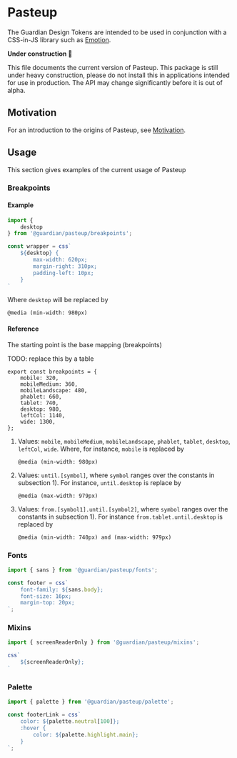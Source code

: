 # Pasteup

The Guardian Design Tokens are intended to be used in conjunction with a CSS-in-JS library such as [Emotion](https://emotion.sh). 

**Under construction 🚧**

This file documents the current version of Pasteup. This package is still under heavy construction, please do not install this in applications intended for use in production. The API may change significantly before it is out of alpha. 

## Motivation

For an introduction to the origins of Pasteup, see [Motivation](Motivation.md).


## Usage

This section gives examples of the current usage of Pasteup

### Breakpoints

#### Example

```js
import {
    desktop
} from '@guardian/pasteup/breakpoints';

const wrapper = css`
    ${desktop} {
        max-width: 620px;
        margin-right: 310px;
        padding-left: 10px;
    }
`
```

Where `desktop` will be replaced by

```
@media (min-width: 980px)
```

#### Reference

The starting point is the base mapping (breakpoints)

TODO: replace this by a table

```
export const breakpoints = {
    mobile: 320,
    mobileMedium: 360,
    mobileLandscape: 480,
    phablet: 660,
    tablet: 740,
    desktop: 980,
    leftCol: 1140,
    wide: 1300,
};
```

1. Values: `mobile`, `mobileMedium`, `mobileLandscape`, `phablet`, `tablet`, `desktop`, `leftCol`, `wide`. Where, for instance, `mobile` is replaced by

	```
	@media (min-width: 980px)
	```
1. Values: `until.[symbol]`, where `symbol` ranges over the constants in subsection 1). For instance, `until.desktop` is replace by

	```
	@media (max-width: 979px)
	```
1. Values: `from.[symbol1].until.[symbol2]`, where `symbol` ranges over the constants in subsection 1). For instance `from.tablet.until.desktop` is replaced by

	```
	@media (min-width: 740px) and (max-width: 979px)
	```

### Fonts

```js
import { sans } from '@guardian/pasteup/fonts';

const footer = css`
    font-family: ${sans.body};
    font-size: 16px;
    margin-top: 20px;
`;
```

### Mixins

```js
import { screenReaderOnly } from '@guardian/pasteup/mixins';

css`
    ${screenReaderOnly};
`
```

### Palette

```js
import { palette } from '@guardian/pasteup/palette';

const footerLink = css`
    color: ${palette.neutral[100]};
    :hover {
        color: ${palette.highlight.main};
    }
`;

```
